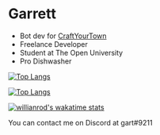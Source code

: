 # Garrett

- Bot dev for [CraftYourTown](https://craftyourtown.com)
- Freelance Developer
- Student at The Open University
- Pro Dishwasher

[![Top Langs](https://github-readme-stats.vercel.app/api/?username=gurrrrrrett3&theme=tokyonight)](https://github.com/anuraghazra/github-readme-stats)

[![Top Langs](https://github-readme-stats.vercel.app/api/top-langs/?username=gurrrrrrett3&hide=css&theme=tokyonight)](https://github.com/anuraghazra/github-readme-stats)

[![willianrod's wakatime stats](https://github-readme-stats.vercel.app/api/wakatime?username=gurrrrrrett3&theme=tokyonight)](https://github.com/anuraghazra/github-readme-stats)

You can contact me on Discord at gart#9211
